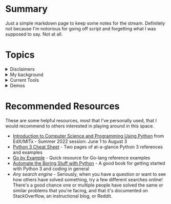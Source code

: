 # Summary

Just a simple markdown page to keep some notes for the stream. Definitely not because I'm notorious for going off script and forgetting what I was supposed to say. Not at all.

# Topics

<details>
  <summary>Disclaimers</summary>

* I'm not a professional coder or programmer.
* I'm somewhat *un*professional sometimes.
* There's often more than one way to solve a problem and I can't show them all.
* Only *you* can prevent forest fires. (Or make you do things.)
* Be kind to yourself. (And others too.)
</details>

<details>
  <summary>My background</summary>

* B.S. in Management of Information Systems (tech-focused business school diploma).
* Short stints in a large company doing lab server management, time-tracking app management, security tool support, data backup management, and proofreading.
* ~10 years doing variations of Web Server Administration, Web Operations, and Web DevOps.
* Lifelong fan of puzzles, quizzes, games.
</details>

<details>
  <summary>Current Tools</summary>

* Windows, MacOS, and Linux
* WSL
* Docker
* Bash
* Python 3
* GitHub
* VS Code
</details>

<details>
  <summary>Demos</summary>

* [scan_subreddit.py](https://github.com/conflabermits/Scripts/blob/main/python/reddit/scan_subreddit.py) - Scan subreddits for posts matching given criteria
* [openargs_fetchpost.py](https://github.com/conflabermits/Scripts/blob/main/python/reddit/openargs/openargs_fetchpost.py) - Grab tweeks from Twitter and post them to a Subreddit
* [uniqlo_product_price_scanner.py](https://github.com/conflabermits/Scripts/blob/main/python/uniqlo/uniqlo_product_price_scanner.py) - Check the price of an item on a retail site
* [WSL setup files](https://github.com/conflabermits/Scripts/tree/main/shell/wsl) - References and config files useful for setting up Windows Subsystem for Linux
* [getBusy.sh](https://github.com/conflabermits/Scripts/blob/main/shell/getBusy/getBusy.sh) - Early shell script meant to make my screen look more busy
</details>

# Recommended Resources

These are some helpful resources, most that I've personally used, that I would recommend to others interested in playing around in this space.

* [Introduction to Computer Science and Programming Using Python](https://www.edx.org/course/introduction-to-computer-science-and-programming-7) from EdX/MITx - Summer 2022 session: June 1 to August 3
* [Python 3 Cheat Sheet](https://perso.limsi.fr/pointal/_media/python:cours:mementopython3-english.pdf) - Two pages of at-a-glance Python 3 references and examples
* [Go by Example](https://gobyexample.com/) - Quick resource for Go-lang reference examples
* [Automate the Boring Stuff with Python](https://automatetheboringstuff.com/) - A good book for getting started with Python 3 and coding in general
* *Any search engine* - Seriously, when you have a question or want to see how others have solved something, try a few different searches online! There's a good chance one or multiple people have solved the same or similar problems that you're facing, and that it's documented on StackOverflow, an instructional blog, or Reddit.
